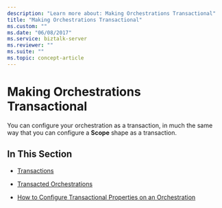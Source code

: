 ```yaml
---
description: "Learn more about: Making Orchestrations Transactional"
title: "Making Orchestrations Transactional"
ms.custom: ""
ms.date: "06/08/2017"
ms.service: biztalk-server
ms.reviewer: ""
ms.suite: ""
ms.topic: concept-article
---
```

# Making Orchestrations Transactional
You can configure your orchestration as a transaction, in much the same way that you can configure a **Scope** shape as a transaction.  
  
## In This Section  
  
-   [Transactions](../core/transactions.md)  
  
-   [Transacted Orchestrations](../core/transacted-orchestrations.md)  
  
-   [How to Configure Transactional Properties on an Orchestration](../core/how-to-configure-transactional-properties-on-an-orchestration.md)
